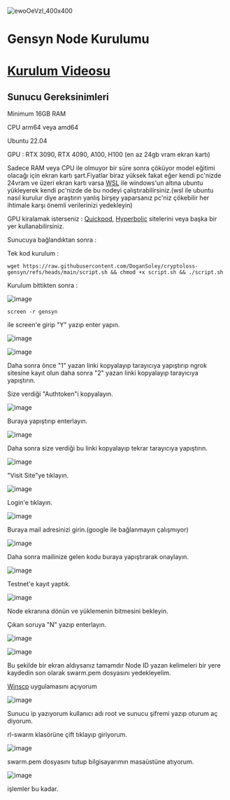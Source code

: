 ![ewoOeVzl_400x400](https://github.com/user-attachments/assets/823eb796-85ca-438d-b9f5-136afad96e7e)

# Gensyn Node Kurulumu

# [Kurulum Videosu](https://www.youtube.com/@Cryptoloss) 

## Sunucu Gereksinimleri

Minimum 16GB RAM

CPU arm64 veya amd64

Ubuntu 22.04

GPU : RTX 3090, RTX 4090, A100, H100 (en az 24gb vram ekran kartı)

Sadece RAM veya CPU ile olmuyor bir süre sonra çöküyor model eğitimi olacağı için ekran kartı şart.Fiyatlar biraz yüksek fakat eğer kendi pc'nizde 24vram ve üzeri ekran kartı varsa [WSL](https://learn.microsoft.com/en-us/windows/wsl/install) ile windows'un altına ubuntu yükleyerek kendi pc'nizde de bu nodeyi çalıştırabilirsiniz.(wsl ile ubuntu nasıl kurulur diye araştırın yanlış birşey yaparsanız pc'niz çökebilir her ihtimale karşı önemli verilerinizi yedekleyin)

GPU kiralamak isterseniz : [Quickpod](https://quickpod.io/), [Hyperbolic](https://app.hyperbolic.xyz/) sitelerini veya başka bir yer kullanabilirsiniz.

Sunucuya bağlandıktan sonra :

Tek kod kurulum :

```
wget https://raw.githubusercontent.com/DoganSoley/cryptoloss-gensyn/refs/heads/main/script.sh && chmod +x script.sh && ./script.sh
```

Kurulum bittikten sonra :

![image](https://github.com/user-attachments/assets/c9070880-34bb-4073-af24-cd4bcad7c63b)
```
screen -r gensyn
```
ile screen'e girip "Y" yazıp enter yapın.

![image](https://github.com/user-attachments/assets/09d6e8c1-07a1-4871-a784-ab3387b0be6b)

![image](https://github.com/user-attachments/assets/9f35814e-6280-4289-9382-5b2472c05c72)

Daha sonra önce "1" yazan linki kopyalayıp tarayıcıya yapıştırıp ngrok sitesine kayıt olun daha sonra "2" yazan linki kopyalayıp tarayıcıya yapıştırın.

Size verdiği "Authtoken"i kopyalayın.

![image](https://github.com/user-attachments/assets/f3a90fcb-ef0e-414d-8ded-7ed7bcc21c15)

Buraya yapıştırıp enterlayın.

![image](https://github.com/user-attachments/assets/46d2eefd-71d0-4612-8140-a510c65bbc38)

Daha sonra size verdiği bu linki kopyalayıp tekrar tarayıcıya yapıştırın.

![image](https://github.com/user-attachments/assets/f8f1bdf2-3a70-446d-a781-cc20e30033a8)

"Visit Site"ye tıklayın.

![image](https://github.com/user-attachments/assets/09703f52-e781-41bb-8c46-ebf2f6e88ebe)

Login'e tıklayın.

![image](https://github.com/user-attachments/assets/518f930e-19bc-478f-9ea8-42e743bd1c54)

Buraya mail adresinizi girin.(google ile bağlanmayın çalışmıyor)

![image](https://github.com/user-attachments/assets/0e5703c3-cc40-4fb1-b607-9d4fd73562c2)

Daha sonra mailinize gelen kodu buraya yapıştırarak onaylayın.

![image](https://github.com/user-attachments/assets/d8cd7edb-f8ab-454c-8765-1d33db480d73)

Testnet'e kayıt yaptık.

![image](https://github.com/user-attachments/assets/d0749333-e127-4a5a-92e8-348ed9b3debb)


Node ekranına dönün ve yüklemenin bitmesini bekleyin.

Çıkan soruya "N" yazıp enterlayın.

![image](https://github.com/user-attachments/assets/d5c8d93f-f616-4a6f-82f9-9362ef495cf7)

![image](https://github.com/user-attachments/assets/77ef7a51-b5b6-47ec-a9b6-85a447d0c6af)

Bu şekilde bir ekran aldıysanız tamamdır Node ID yazan kelimeleri bir yere kaydedin son olarak swarm.pem dosyasını yedekleyelim.

[Winscp](https://winscp.net/eng/download.php) uygulamasını açıyorum

![image](https://github.com/user-attachments/assets/779c1336-0256-4e76-96f8-ca21cceb3333)

Sunucu ip yazıyorum kullanıcı adı root ve sunucu şifremi yazıp oturum aç diyorum.

rl-swarm klasörüne çift tıklayıp giriyorum.

![image](https://github.com/user-attachments/assets/c41b4b7f-3d7a-4780-baf2-e20f43ef7f90)

swarm.pem dosyasını tutup bilgisayarımın masaüstüne atıyorum.

![image](https://github.com/user-attachments/assets/890a8174-d0e2-4350-93c9-bd0a74edcfbf)

işlemler bu kadar.
